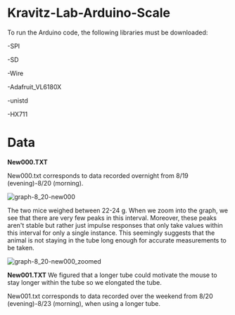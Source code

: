 # Kravitz-Lab-Arduino-Scale

 To run the Arduino code, the following libraries must be downloaded:
 
-SPI

-SD

-Wire

-Adafruit_VL6180X

-unistd

-HX711

# Data

**New000.TXT**

New000.txt corresponds to data recorded overnight from 8/19 (evening)-8/20 (morning).


![graph-8_20-new000](https://user-images.githubusercontent.com/54637095/130480592-3e2a9599-d18c-4a24-9123-fc57d7fd097a.png)

The two mice weighed between 22-24 g. When we zoom into the graph, we see that there are very few peaks in this interval. Moreover, these peaks aren't stable but rather just impulse responses that only take values within this interval for only a single instance. This seemingly suggests that the animal is not staying in the tube long enough for accurate measurements to be taken.

![graph-8_20-new000_zoomed](https://user-images.githubusercontent.com/54637095/130483885-2f2fc083-a568-49b3-a690-b35a8fd199fd.png)

**New001.TXT**
We figured that a longer tube could motivate the mouse to stay longer within the tube so we elongated the tube.

New001.txt corresponds to data recorded over the weekend from 8/20 (evening)-8/23 (morning), when using a longer tube.
